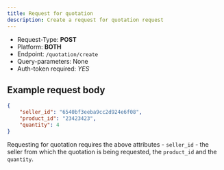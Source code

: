 ```yaml
---
title: Request for quotation
description: Create a request for quotation request
---
```


- Request-Type: **POST**
- Platform: **BOTH**
- Endpoint: `/quotation/create`
- Query-parameters: None
- Auth-token required: *YES*

## Example request body
```json
{
    "seller_id": "6540bf3eeba9cc2d924e6f08",
    "product_id": "23423423",
    "quantity": 4
}
```
Requesting for quotation requires the above attributes - `seller_id` - the seller from which the quotation is being requested, the `product_id` and the `quantity`.
